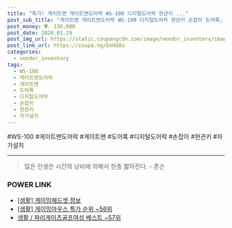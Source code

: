 ```yaml
--- 
title: "특가! 게이트맨 게이트맨도어락 WS-100 디지털도어락 현관키 ..." 
post_sub_title: "게이트맨 게이트맨도어락 WS-100 디지털도어락 현관키 손잡이 도어록, WS-100 / 자가설치" 
post_money: ₩. 136,000 
post_date: 2020.01.29 
post_img_url: https://static.coupangcdn.com/image/vendor_inventory/images/2016/10/25/16/4/7b429c55-386c-47a7-ad41-7eb5c1514e94.jpg 
post_link_url: https://coupa.ng/bnHU8u 
categories: 
  - vendor_inventory 
tags: 
  - WS-100 
  - 게이트맨도어락 
  - 게이트맨 
  - 도어록 
  - 디지털도어락 
  - 손잡이 
  - 현관키 
  - 자가설치 
--- 
```

  #WS-100 #게이트맨도어락 #게이트맨 #도어록 #디지털도어락 #손잡이 #현관키 #자가설치 
<hr> 

> 많은 인생은 시간의 낭비에 의해서 한층 짧아진다. - 존슨 


### POWER LINK

* <a href="https://blog.naver.com/santokki14/221770064464" target="_blank"> [생활] 게이밍헤드셋 정보 </a>
* <a href="https://blog.naver.com/sakai111/221785337277" target="_blank"> [생활] 게이밍마우스 특가 순위 ~56위</a>
* <a href="https://blog.naver.com/santokki14/221776222171" target="_blank">생활 / 파리게이츠골프여성 베스트 ~57위</a>
